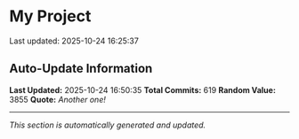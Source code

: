 # My Project


Last updated: 2025-10-24 16:25:37


















































































































































































































































































































































































































































































































































































































































































































































































































































































































































































































































## Auto-Update Information

**Last Updated:** 2025-10-24 16:50:35
**Total Commits:** 619
**Random Value:** 3855
**Quote:** _Another one!_

---
_This section is automatically generated and updated._